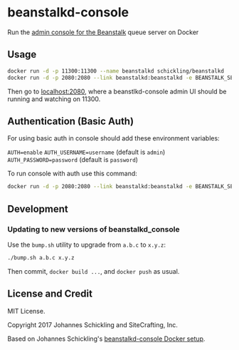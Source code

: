 # beanstalkd-console

Run the [admin console for the Beanstalk](https://github.com/ptrofimov/beanstalk_console) queue server on Docker

## Usage

```sh
docker run -d -p 11300:11300 --name beanstalkd schickling/beanstalkd
docker run -d -p 2080:2080 --link beanstalkd:beanstalkd -e BEANSTALK_SERVERS=beanstalkd:11300 sitecrafting/beanstalkd-console
```

Then go to [localhost:2080](http://localhost:2080), where a beanstlkd-console admin UI should be running and watching on 11300.

## Authentication (Basic Auth)

For using basic auth in console should add these environment variables:

`AUTH=enable`
`AUTH_USERNAME=username` (default is `admin`)
`AUTH_PASSWORD=password` (default is `password`)

To run console with auth use this command:

```sh
docker run -d -p 2080:2080 --link beanstalkd:beanstalkd -e BEANSTALK_SERVERS=beanstalkd:11300 -e AUTH=enable -e AUTH_USERNAME=admin -e AUTH_PASSWORD=password schickling/beanstalkd-console
```

## Development

### Updating to new versions of beanstalkd_console

Use the `bump.sh` utility to upgrade from `a.b.c` to `x.y.z`:

```sh
./bump.sh a.b.c x.y.z
```

Then commit, `docker build ...`, and `docker push` as usual.

## License and Credit

MIT License.

Copyright 2017 Johannes Schickling and SiteCrafting, Inc.

Based on Johannes Schickling's [beanstalkd-console Docker setup](https://github.com/schickling/dockerfiles/tree/master/beanstalkd-console).
